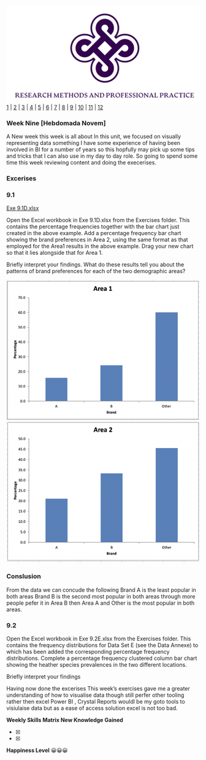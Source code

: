 ![Logo](Images/Logo.png)
[1](/MyPortfolio/RMPP/Unit01.html) | [2](/MyPortfolio/RMPP/Unit02.html) | [3](/MyPortfolio/RMPP/Unit03.html) | [4](/MyPortfolio/RMPP/Unit04.html) | [5](/MyPortfolio/RMPP/Unit05.html) | [6](/MyPortfolio/RMPP/Unit06.html) | [7](/MyPortfolio/RMPP/Unit07.html) | [8](/MyPortfolio/RMPP/Unit08.html) | [9](/MyPortfolio/RMPP/Unit09.html) | [10](/MyPortfolio/RMPP/Unit10.html) | [11](/MyPortfolio/RMPP/Unit11.html) | [12](/MyPortfolio/RMPP/Unit12.html)

### Week Nine [Hebdomada Novem]

A New week this week is all about In this unit, we focused on visually representing data something I have some experience of having been involved in BI for a number of years so this hopfully may pick up some tips and tricks that I can also use in my day to day role. So going to spend some time this week reviewing content and doing the execerises.

### Excerises

### 9.1

[Exe 9.1D.xlsx](/MyPortfolio/RMPP/Exe9.1D.xlsx)

Open the Excel workbook in Exe 9.1D.xlsx from the Exercises folder. This contains the percentage frequencies together with the bar chart just created in the above example. Add a percentage frequency bar chart showing the brand preferences in Area 2, using the same format as that employed for the Area1 results in the above example. Drag your new chart so that it lies alongside that for Area 1.

Briefly interpret your findings. What do these results tell you about the patterns of brand preferences for each of the two demographic areas?

![Logo](A1.png)
![Logo](A2.png)

### Conslusion

From the data we can concude the following Brand A is the least popular in both areas Brand B is the second most popular in both areas through more people pefer it in Area B then Area A and Other is the most popular in both areas.

### 9.2

Open the Excel workbook in Exe 9.2E.xlsx from the Exercises folder. This contains the frequency distributions for Data Set E (see the Data Annexe) to which has been added the corresponding percentage frequency distributions. Complete a percentage frequency clustered column bar chart showing the heather species prevalences in the two different locations.

Briefly interpret your findings


Having now done the excerises This week’s exercises gave me a greater understanding of how to visualise data though still perfer other tooling rather then excel Power BI , Crystal Reports wouldl be my goto tools to visiulaise data but as a ease of access solution excel is not too bad.  


**Weekly Skills Matrix New Knowledge Gained**

- [x] 
- [x] 

**Happiness Level**
😀😀😀
